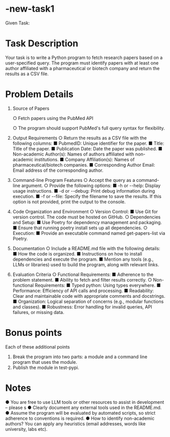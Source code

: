# -new-task1
Given Task:
# Task Description
Your task is to write a Python program to fetch research papers based on a user-specified query. The program must identify papers with at least one author affiliated with a pharmaceutical or biotech company and return the results as a CSV file.
# Problem Details
1. Source of Papers

    ○ Fetch papers using the PubMed API

    ○ The program should support PubMed's full query syntax for flexibility.
3. Output Requirements
    ○ Return the results as a CSV file with the following columns:
        ■ PubmedID: Unique identifier for the paper.
        ■ Title: Title of the paper.
        ■ Publication Date: Date the paper was published.
        ■ Non-academic Author(s): Names of authors affiliated with non-academic institutions.
        ■ Company Affiliation(s): Names of pharmaceutical/biotech companies.
        ■ Corresponding Author Email: Email address of the corresponding author.
4. Command-line Program Features
    ○ Accept the query as a command-line argument.
    ○ Provide the following options:
        ■ -h or --help: Display usage instructions.
        ■ -d or --debug: Print debug information during execution.
        ■ -f or --file: Specify the filename to save the results. If this option is not provided, print the output to the console.
5. Code Organization and Environment
    ○ Version Control:
        ■ Use Git for version control. The code must be hosted on GitHub.
    ○ Dependencies and Setup:
        ■ Use Poetry for dependency management and packaging.
        ■ Ensure that running poetry install sets up all dependencies.
    ○ Execution:
        ■ Provide an executable command named get-papers-list via Poetry.
6. Documentation
    ○ Include a README.md file with the following details:
        ■ How the code is organized.
        ■ Instructions on how to install dependencies and execute the program.
        ■ Mention any tools (e.g., LLMs or libraries) used to build the program, along with relevant links.
7. Evaluation Criteria
    ○ Functional Requirements:
        ■ Adherence to the problem statement.
        ■ Ability to fetch and filter results correctly.
    ○ Non-functional Requirements:
        ■ Typed python: Using types everywhere.
        ■ Performance: Efficiency of API calls and processing.
        ■ Readability: Clear and maintainable code with appropriate comments and docstrings.
        ■ Organization: Logical separation of concerns (e.g., modular functions and classes).
        ■ Robustness: Error handling for invalid queries, API failures, or missing data.
# Bonus points
Each of these additional points
1. Break the program into two parts: a module and a command line program that uses the module.
2. Publish the module in test-pypi.
# Notes
● You are free to use LLM tools or other resources to assist in development – please s
● Clearly document any external tools used in the README.md.
● Assume the program will be evaluated by automated scripts, so strict adherence to conventions
is required.
● How to identify non-academic authors? You can apply any heuristics (email addresses, words like
university, labs etc).
